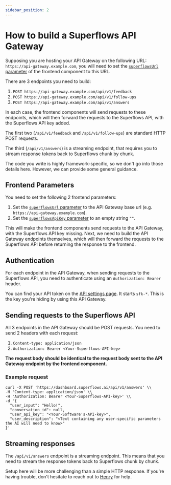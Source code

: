 ```yaml
---
sidebar_position: 2
---
```


# How to build a Superflows API Gateway

Supposing you are hosting your API Gateway on the following URL: `https://api-gateway.example.com`, you will need to set the [`superflowsUrl` parameter](https://docs.superflows.ai/docs/ui-components/superflows-button#:~:text=Superflows%20dashboard.-,superflowsUrl,-string) of the frontend component to this URL.

There are 3 endpoints you need to build:

1. `POST https://api-gateway.example.com/api/v1/feedback`
2. `POST https://api-gateway.example.com/api/v1/follow-ups`
3. `POST https://api-gateway.example.com/api/v1/answers`

In each case, the frontend components will send requests to these endpoints, which will then forward the requests to the Superflows API, with the Superflows API key added.

The first two (`/api/v1/feedback` and `/api/v1/follow-ups`) are standard HTTP POST requests.

The third (`/api/v1/answers`) is a streaming endpoint, that requires you to stream response tokens back to Superflows chunk by chunk.

The code you write is highly framework-specific, so we don't go into those details here. However, we can provide some general guidance.

## Frontend Parameters

You need to set the following 2 frontend parameters:

1. Set the [`superflowsUrl` parameter](https://docs.superflows.ai/docs/ui-components/superflows-button#:~:text=Superflows%20dashboard.-,superflowsUrl,-string) to the API Gateway base url (e.g. `https://api-gateway.example.com`).
2. Set the [`superflowsApiKey` parameter](https://docs.superflows.ai/docs/ui-components/superflows-button#:~:text=Superflows%20dashboard.-,superflowsApiKey,-string) to an empty string `""`.

This will make the frontend components send requests to the API Gateway, with the Superflows API key missing. Next, we need to build the API Gateway endpoints themselves, which will then forward the requests to the Superflows API before returning the response to the frontend.

## Authentication

For each endpoint in the API Gateway, when sending requests to the Superflows API, you need to authenticate using an `Authorization: Bearer` header.

You can find your API token on the [API settings page](https://dashboard.superflows.ai/api-settings). It starts `sfk-*`. This is the key you're hiding by using this API Gateway.

## Sending requests to the Superflows API

All 3 endpoints in the API Gateway should be POST requests. You need to send 2 headers with each request:

1. `Content-type: application/json`
2. `Authorization: Bearer <Your-Superflows-API-key>`

**The request body should be identical to the request body sent to the API Gateway endpoint by the frontend component.**

### Example request

```
curl -X POST 'https://dashboard.superflows.ai/api/v1/answers' \\
-H 'Content-type: application/json' \\
-H 'Authorization: Bearer <Your-Superflows-API-key>' \\
-d '{
  "user_input": "Hello!",
  "conversation_id": null,
  "user_api_key": "<Your-Software's-API-key>",
  "user_description": "<Text containing any user-specific parameters the AI will need to know>"
}'
```

## Streaming responses

The `/api/v1/answers` endpoint is a streaming endpoint. This means that you need to stream the response tokens back to Superflows chunk by chunk.

Setup here will be more challenging than a simple HTTP response. If you're having trouble, don't hesitate to reach out to [Henry](mailto:henry@superflows.ai) for help.

